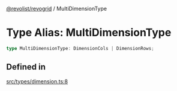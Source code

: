 [@revolist/revogrid](README.md) / MultiDimensionType

# Type Alias: MultiDimensionType

```ts
type MultiDimensionType: DimensionCols | DimensionRows;
```

## Defined in

[src/types/dimension.ts:8](https://github.com/revolist/revogrid/blob/08f5cc514b9bc1666dd85d20f560c0e9b7c7af14/src/types/dimension.ts#L8)
